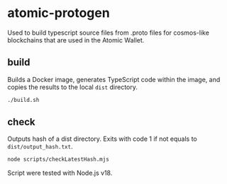 # atomic-protogen

Used to build typescript source files from .proto files for cosmos-like blockchains that are used in the Atomic Wallet.

## build
Builds a Docker image, generates TypeScript code within the image, and copies the results to the local `dist` directory.

```bash
./build.sh
```

## check

Outputs hash of a dist directory. Exits with code 1 if not equals to `dist/output_hash.txt`.

```bash
node scripts/checkLatestHash.mjs
```

Script were tested with Node.js v18.
